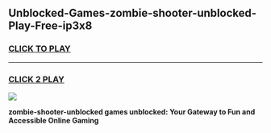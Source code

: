 
## Unblocked-Games-zombie-shooter-unblocked-Play-Free-ip3x8
<h3>
<a href="https://premium76.site?title=zombie-shooter-unblocked&ref=20M">CLICK TO PLAY</a></h3>
<hr>

<h3>
<a href="https://premium76.site?title=zombie-shooter-unblocked&ref=20M">CLICK 2 PLAY</a>
  
</h3>

<a href="https://premium76.site?title=zombie-shooter-unblocked&ref=19M"><img src="https://clearcache.store/games.png"></a>


**zombie-shooter-unblocked games unblocked: Your Gateway to Fun and Accessible Online Gaming**
